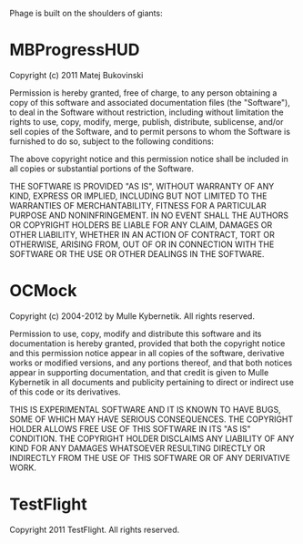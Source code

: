 Phage is built on the shoulders of giants:

# MBProgressHUD

Copyright (c) 2011 Matej Bukovinski

Permission is hereby granted, free of charge, to any person obtaining a copy
of this software and associated documentation files (the "Software"), to deal
in the Software without restriction, including without limitation the rights
to use, copy, modify, merge, publish, distribute, sublicense, and/or sell
copies of the Software, and to permit persons to whom the Software is
furnished to do so, subject to the following conditions:

The above copyright notice and this permission notice shall be included in
all copies or substantial portions of the Software.

THE SOFTWARE IS PROVIDED "AS IS", WITHOUT WARRANTY OF ANY KIND, EXPRESS OR
IMPLIED, INCLUDING BUT NOT LIMITED TO THE WARRANTIES OF MERCHANTABILITY,
FITNESS FOR A PARTICULAR PURPOSE AND NONINFRINGEMENT. IN NO EVENT SHALL THE
AUTHORS OR COPYRIGHT HOLDERS BE LIABLE FOR ANY CLAIM, DAMAGES OR OTHER
LIABILITY, WHETHER IN AN ACTION OF CONTRACT, TORT OR OTHERWISE, ARISING FROM,
OUT OF OR IN CONNECTION WITH THE SOFTWARE OR THE USE OR OTHER DEALINGS IN
THE SOFTWARE.

# OCMock

Copyright (c) 2004-2012 by Mulle Kybernetik. All rights reserved.

Permission to use, copy, modify and distribute this software and its documentation
is hereby granted, provided that both the copyright notice and this permission
notice appear in all copies of the software, derivative works or modified versions,
and any portions thereof, and that both notices appear in supporting documentation,
and that credit is given to Mulle Kybernetik in all documents and publicity
pertaining to direct or indirect use of this code or its derivatives.

THIS IS EXPERIMENTAL SOFTWARE AND IT IS KNOWN TO HAVE BUGS, SOME OF WHICH MAY HAVE
SERIOUS CONSEQUENCES. THE COPYRIGHT HOLDER ALLOWS FREE USE OF THIS SOFTWARE IN ITS
"AS IS" CONDITION. THE COPYRIGHT HOLDER DISCLAIMS ANY LIABILITY OF ANY KIND FOR ANY
DAMAGES WHATSOEVER RESULTING DIRECTLY OR INDIRECTLY FROM THE USE OF THIS SOFTWARE
OR OF ANY DERIVATIVE WORK.

# TestFlight

Copyright 2011 TestFlight. All rights reserved.
